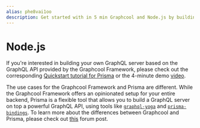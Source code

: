 ```yaml
---
alias: phe8vai1oo
description: Get started with in 5 min Graphcool and Node.js by building a GraphQL backend and deploying it with Docker
---
```


# Node.js

<InfoBox>

If you're interested in building your own GraphQL server based on the GraphQL API provided by the Graphcool Framework, please check out the corresponding [Quickstart tutorial for Prisma](https://www.prismagraphql.com/docs/quickstart/backend/typescript/typescript-rohd6ipoo4) or the 4-minute demo [video](https://www.youtube.com/watch?v=20zGexpEitc&t=3s).

The use cases for the Graphcool Framework and Prisma are different. While the Graphcool Framework offers an opinionated setup for your entire backend, Prisma is a flexible tool that allows you to build a GraphQL server on top a powerful GraphQL API, using tools like [`graphql-yoga`](https://github.com/graphcool/graphql-yoga/) and [`prisma-bindings`](https://github.com/graphcool/prisma-binding/). To learn more about the differences between Graphcool and Prisma, please check out [this](https://www.graph.cool/forum/t/graphcool-framework-and-prisma/2237) forum post.

</InfoBox>